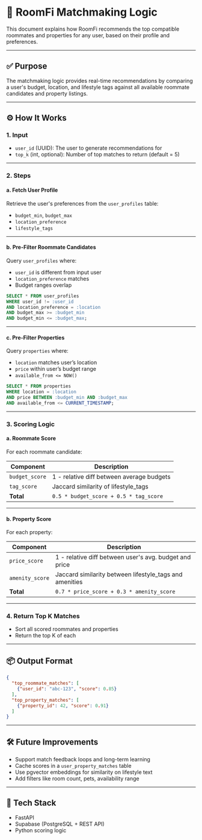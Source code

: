 # 🧠 RoomFi Matchmaking Logic

This document explains how RoomFi recommends the top compatible roommates and properties for any user, based on their profile and preferences.

---

## ✅ Purpose

The matchmaking logic provides real-time recommendations by comparing a user's budget, location, and lifestyle tags against all available roommate candidates and property listings.

---

## ⚙️ How It Works

### 1. Input

- `user_id` (UUID): The user to generate recommendations for
- `top_k` (int, optional): Number of top matches to return (default = 5)

---

### 2. Steps

#### a. Fetch User Profile

Retrieve the user's preferences from the `user_profiles` table:

- `budget_min`, `budget_max`
- `location_preference`
- `lifestyle_tags`

---

#### b. Pre-Filter Roommate Candidates

Query `user_profiles` where:

- `user_id` is different from input user
- `location_preference` matches
- Budget ranges overlap

```sql
SELECT * FROM user_profiles
WHERE user_id != :user_id
AND location_preference = :location
AND budget_max >= :budget_min
AND budget_min <= :budget_max;
```

---

#### c. Pre-Filter Properties

Query `properties` where:

- `location` matches user’s location
- `price` within user’s budget range
- `available_from <= NOW()`

```sql
SELECT * FROM properties
WHERE location = :location
AND price BETWEEN :budget_min AND :budget_max
AND available_from <= CURRENT_TIMESTAMP;
```

---

### 3. Scoring Logic

#### a. Roommate Score

For each roommate candidate:

| Component       | Description                                           |
|----------------|-------------------------------------------------------|
| `budget_score` | 1 - relative diff between average budgets             |
| `tag_score`    | Jaccard similarity of lifestyle_tags                  |
| **Total**      | `0.5 * budget_score + 0.5 * tag_score`                |

---

#### b. Property Score

For each property:

| Component         | Description                                             |
|------------------|---------------------------------------------------------|
| `price_score`     | 1 - relative diff between user's avg. budget and price |
| `amenity_score`   | Jaccard similarity between lifestyle_tags and amenities|
| **Total**        | `0.7 * price_score + 0.3 * amenity_score`               |

---

### 4. Return Top K Matches

- Sort all scored roommates and properties
- Return the top K of each

---

## 📦 Output Format

```json
{
  "top_roommate_matches": [
    {"user_id": "abc-123", "score": 0.85}
  ],
  "top_property_matches": [
    {"property_id": 42, "score": 0.91}
  ]
}
```

---

## 🛠️ Future Improvements

- Support match feedback loops and long-term learning
- Cache scores in a `user_property_matches` table
- Use pgvector embeddings for similarity on lifestyle text
- Add filters like room count, pets, availability range

---

## 📎 Tech Stack

- FastAPI
- Supabase (PostgreSQL + REST API)
- Python scoring logic
